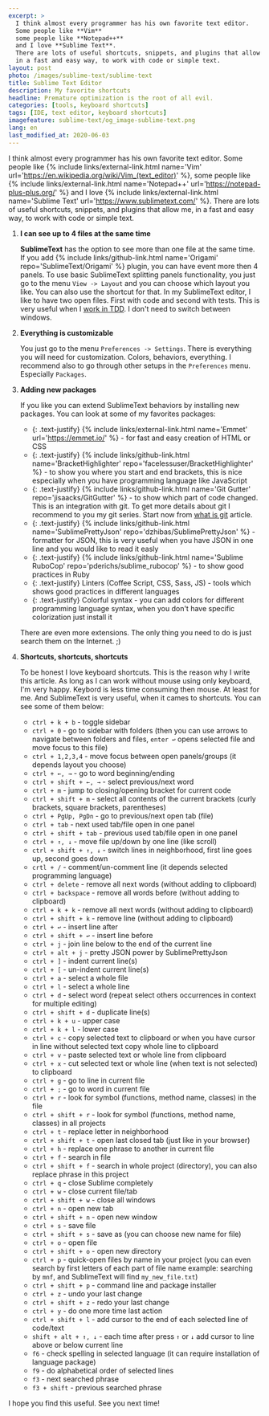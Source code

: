 ```yaml
---
excerpt: >
  I think almost every programmer has his own favorite text editor.
  Some people like **Vim**
  some people like **Notepad++**
  and I love **Sublime Text**.
  There are lots of useful shortcuts, snippets, and plugins that allow me,
  in a fast and easy way, to work with code or simple text.
layout: post
photo: /images/sublime-text/sublime-text
title: Sublime Text Editor
description: My favorite shortcuts
headline: Premature optimization is the root of all evil.
categories: [tools, keyboard shortcuts]
tags: [IDE, text editor, keyboard shortcuts]
imagefeature: sublime-text/og_image-sublime-text.png
lang: en
last_modified_at: 2020-06-03
---
```


I think almost every programmer has his own favorite text editor. Some people like
{% include links/external-link.html name='Vim' url='https://en.wikipedia.org/wiki/Vim_(text_editor)' %},
some people like
{% include links/external-link.html name='Notepad++' url='https://notepad-plus-plus.org/' %}
and I love
{% include links/external-link.html name='Sublime Text' url='https://www.sublimetext.com/' %}.
There are lots of useful shortcuts, snippets, and plugins that allow me, in a fast and easy way, to work with code or simple text.

1. **I can see up to 4 files at the same time**

    **SublimeText** has the option to see more than one file at the same time. If you add {% include links/github-link.html name='Origami' repo='SublimeText/Origami' %} plugin, you can have event more then 4 panels. To use basic SublimeText splitting panels functionality, you just go to the menu `View -> Layout` and you can choose which layout you like. You can also use the shortcut for that. In my SublimeText editor, I like to have two open files. First with code and second with tests. This is very useful when I <a href='{{ site.baseurl }}/tdd-basic' title='Test-Driven Development how to start?'>work in TDD</a>. I don't need to switch between windows.

2. **Everything is customizable**

    You just go to the menu `Preferences -> Settings`. There is everything you will need for customization. Colors, behaviors, everything. I recommend also to go through other setups in the `Preferences` menu. Especially `Packages`.

3. **Adding new packages**

    If you like you can extend SublimeText behaviors by installing new packages. You can look at some of my favorites packages:
    - {: .text-justify} {% include links/external-link.html name='Emmet' url='https://emmet.io/' %} - for fast and easy creation of HTML or CSS
    - {: .text-justify} {% include links/github-link.html name='BracketHighlighter' repo='facelessuser/BracketHighlighter' %} - to show you where you start and end brackets, this is nice especially when you have programming language like JavaScript
    - {: .text-justify} {% include links/github-link.html name='Git Gutter' repo='jisaacks/GitGutter' %} - to show which part of code changed. This is an integration with git. To get more details about git I recommend to you my git series. Start now from <a href='{{ site.baseurl }}/what-is-git' title='Why we use git?'>what is git</a> article.
    - {: .text-justify} {% include links/github-link.html name='SublimePrettyJson' repo='dzhibas/SublimePrettyJson' %} - formatter for JSON, this is very useful when you have JSON in one line and you would like to read it easly
    - {: .text-justify} {% include links/github-link.html name='Sublime RuboCop' repo='pderichs/sublime_rubocop' %} - to show good practices in Ruby
    - {: .text-justify} Linters (Coffee Script, CSS, Sass, JS) - tools which shows good practices in different languages
    - {: .text-justify} Colorful syntax - you can add colors for different programming language syntax, when you don't have specific colorization just install it

    There are even more extensions. The only thing you need to do is just search them on the Internet. ;)

4. **Shortcuts, shortcuts, shortcuts**

    To be honest I love keyboard shortcuts. This is the reason why I write this article. As long as I can work without mouse using only keyboard, I'm very happy. Keybord is less time consuming then mouse. At least for me. And SublimeText is very useful, when it cames to shortcuts. You can see some of them below:
    - `ctrl + k + b` - toggle sidebar
    - `ctrl + 0` - go to sidebar with folders (then you can use arrows to navigate between folders and files, `enter ↩` opens selected file and move focus to this file)
    - `ctrl + 1,2,3,4` - move focus between open panels/groups (it depends layout you choose)
    - `ctrl + ←, →` - go to word beginning/ending
    - `ctrl + shift + ←, →` - select previous/next word
    - `ctrl + m` - jump to closing/opening bracket for current code
    - `ctrl + shift + m` - select all contents of the current brackets (curly brackets, square brackets, parentheses)
    - `ctrl + PgUp, PgDn` - go to previous/next open tab (file)
    - `ctrl + tab` - next used tab/file open in one panel
    - `ctrl + shift + tab` - previous used tab/file open in one panel
    - `ctrl + ↑, ↓` -  move file up/down by one line (like scroll)
    - `ctrl + shift + ↑, ↓` - switch lines in neighborhood, first line goes up, second goes down
    - `crtl + /` - comment/un-comment line (it depends selected programming language)
    - `ctrl + delete` - remove all next words (without adding to clipboard)
    - `ctrl + backspace` - remove all words before (without adding to clipboard)
    - `ctrl + k + k` - remove all next words (without adding to clipboard)
    - `ctrl + shift + k` - remove line (without adding to clipboard)
    - `ctrl + ↩` - insert line after
    - `ctrl + shift + ↩` - insert line before
    - `ctrl + j` - join line below to the end of the current line
    - `ctrl + alt + j` - pretty JSON power by SublimePrettyJson
    - `ctrl + ]` - indent current line(s)
    - `ctrl + [` - un-indent current line(s)
    - `ctrl + a` - select a whole file
    - `ctrl + l` - select a whole line
    - `ctrl + d` - select word (repeat select others occurrences in context for multiple editing)
    - `ctrl + shift + d` - duplicate line(s)
    - `ctrl + k + u` - upper case
    - `ctrl + k + l` - lower case
    - `ctrl + c` - copy selected text to clipboard or when you have cursor in line without selected text copy whole line to clipboard
    - `ctrl + v` - paste selected text or whole line from clipboard
    - `ctrl + x` - cut selected text or whole line (when text is not selected) to clipboard
    - `ctrl + g` - go to line in current file
    - `ctrl + ;` - go to word in current file
    - `ctrl + r` - look for symbol (functions, method name, classes) in the file
    - `ctrl + shift + r` - look for symbol (functions, method name, classes) in all projects
    - `ctrl + t` - replace letter in neighborhood
    - `ctrl + shift + t` - open last closed tab (just like in your browser)
    - `ctrl + h` - replace one phrase to another in current file
    - `ctrl + f` - search in file
    - `ctrl + shift + f` - search in whole project (directory), you can also replace phrase in this project
    - `ctrl + q` - close Sublime completely
    - `ctrl + w` - close current file/tab
    - `ctrl + shift + w` - close all windows
    - `ctrl + n` - open new tab
    - `ctrl + shift + n` - open new window
    - `ctrl + s` -  save file
    - `ctrl + shift + s` - save as (you can choose new name for file)
    - `ctrl + o` - open file
    - `ctrl + shift + o` - open new directory
    - `ctrl + p` - quick-open files by name in your project (you can even search by first letters of each part of file name example: searching by `mnf`, and SublimeText will find `my_new_file.txt`)
    - `ctrl + shift + p` - command line and package installer
    - `ctrl + z` - undo your last change
    - `ctrl + shift + z` - redo your last change
    - `ctrl + y` - do one more time last action
    - `ctrl + shift + l` - add cursor to the end of each selected line of code/text
    - `shift + alt + ↑, ↓` - each time after press `↑` or `↓` add cursor to line above or below current line
    - `f6` - check spelling in selected language (it can require installation of language package)
    - `f9` - do alphabetical order of selected lines
    - `f3` - next searched phrase
    - `f3 + shift` - previous searched phrase

I hope you find this useful. See you next time!
